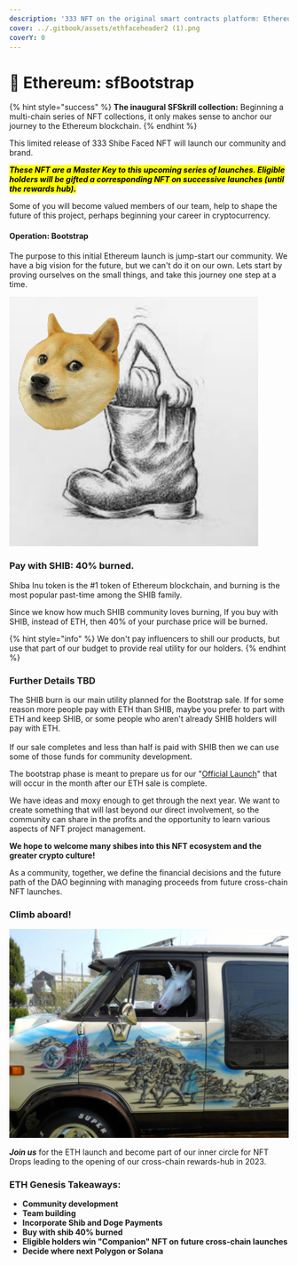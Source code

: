 ```yaml
---
description: '333 NFT on the original smart contracts platform: Ethereum'
cover: ../.gitbook/assets/ethfaceheader2 (1).png
coverY: 0
---
```


# 🥰 Ethereum: sfBootstrap

{% hint style="success" %}
**The inaugural SFSkrill collection:** Beginning a multi-chain series of NFT collections, it only makes sense to anchor our journey to the Ethereum blockchain.
{% endhint %}

This limited release of 333 Shibe Faced NFT will launch our community and brand.

_<mark style="background-color:yellow;">**These NFT are a Master Key to this upcoming series of launches. Eligible holders will be gifted a corresponding NFT on successive launches (until the rewards hub).**</mark>_

Some of you will become valued members of our team, help to shape the future of this project, perhaps beginning your career in cryptocurrency.

#### Operation: Bootstrap

The purpose to this initial Ethereum launch is jump-start our community. We have a big vision for the future, but we can't do it on our own. Lets start by proving ourselves on the small things, and take this journey one step at a time.

![dog boots](<../.gitbook/assets/image (4).png>)

### Pay with SHIB:  40% burned.

Shiba Inu token is the #1 token of Ethereum blockchain, and burning is the most popular past-time among the SHIB family.

Since we know how much SHIB community loves burning, If you buy with SHIB, instead of ETH, then 40% of your purchase price will be burned.

{% hint style="info" %}
We don't pay influencers to shill our products, but use that part of our budget to provide real utility for our holders.&#x20;
{% endhint %}

### **Further Details TBD**

The SHIB burn is our main utility planned for the Bootstrap sale. If for some reason more people pay with ETH than SHIB, maybe you prefer to part with ETH and keep SHIB, or some people who aren't already SHIB holders will pay with ETH. \
\
If our sale completes and less than half is paid with SHIB then we can use some of those funds for community development.

The bootstrap phase is meant to prepare us for our "[Official Launch](solana-or-matic-sfofficial.md)" that will occur in the month after our ETH sale is complete.&#x20;

We have ideas and moxy enough to get through the next year. We want to create something that will last beyond our direct involvement, so the community can share in the profits and the opportunity to learn various aspects of NFT project management.&#x20;

**We hope to welcome many shibes into this NFT ecosystem and the greater crypto culture!**

As a community, together, we define the financial decisions and the future path of the DAO beginning with managing proceeds from future cross-chain NFT launches.

### **Climb aboard!**

![On our road-trip to the GitBook factory.](<../.gitbook/assets/image (12).png>)

_**Join us**_ for the ETH launch and become part of our inner circle for NFT Drops leading to the opening of our cross-chain rewards-hub in 2023.

### ETH Genesis Takeaways:

* **Community development**
* **Team building**&#x20;
* **Incorporate Shib and Doge Payments**
* **Buy with shib 40% burned**
* **Eligible holders win "Companion" NFT on future cross-chain launches**
* **Decide where next Polygon or Solana**
